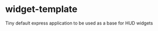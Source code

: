 widget-template
===============

Tiny default express application to be used as a base for HUD widgets
